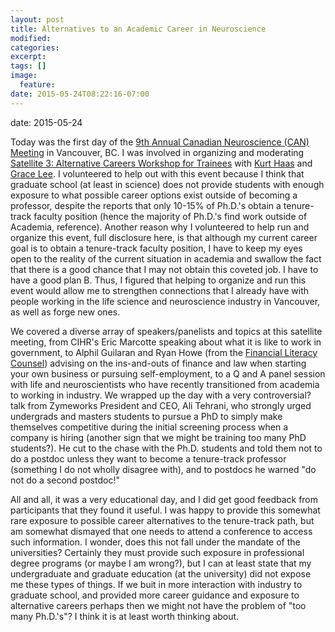 ```yaml
---
layout: post
title: Alternatives to an Academic Career in Neuroscience
modified:
categories: 
excerpt:
tags: []
image:
  feature:
date: 2015-05-24T08:22:16-07:00
---
```


date: 2015-05-24


<p>Today was the first day of the <a href="http://can-acn.org/meeting2015">9th Annual 
Canadian Neuroscience (CAN) Meeting</a> in Vancouver, BC. I was involved in organizing and 
moderating <a href="docs/CAN2015-careers_satellite.pdf">Satellite 3: Alternative Careers 
Workshop for Trainees</a> with <a href="http://www.haaslab.com/">Kurt Haas</a> and 
<a href="http://www.drgracelee.ca/">Grace Lee</a>. I volunteered to help out with this 
event because I think that graduate school (at least in science) does not provide students
with enough exposure to what possible career options exist outside of becoming a professor,
despite the reports that only 10-15% of Ph.D.'s obtain a tenure-track faculty position 
(hence the majority of Ph.D.'s find work outside of Academia, reference). Another reason 
why I volunteered to help run and organize this event, full disclosure here, is that 
although my current career goal is to obtain a tenure-track faculty position, I have to 
keep my eyes open to the reality of the current situation in academia and swallow the 
fact that there is a good chance that I may not obtain this coveted job. I have to 
have a good plan B. Thus, I figured that helping to organize and run this event would
allow me to strengthen connections that I already have with people working in the life
science and neuroscience industry in Vancouver, as well as forge new ones.

<p>We covered a diverse array of speakers/panelists and topics at this satellite meeting, 
from CIHR's Eric Marcotte speaking about what it is like to work in government, to Alphil 
Guilaran and Ryan Howe (from the 
<a href="http://www.flci.ca/">Financial Literacy Counsel</a>) advising on the ins-and-outs
of finance and law when starting your own business or pursuing self-employment, to a Q and 
A panel session with life and neuroscientists who have recently transitioned from academia
to working in industry. We wrapped up the day with a very controversial? talk from 
Zymeworks President and CEO, Ali Tehrani, who strongly urged undergrads and masters 
students to pursue a PhD to simply make themselves competitive during the initial 
screening process when a company is hiring (another sign that we might be training 
too many PhD students?). He cut to the chase with the Ph.D. students and told them not to 
do a postdoc unless they want to become a tenure-track professor (something I do not 
wholly disagree with), and to postdocs he warned "do not do a second postdoc!" 

<p>All and all, it was a very educational day, and I did get good feedback from participants
that they found it useful. I was happy to provide this somewhat rare exposure to 
possible career alternatives to the tenure-track path, but am somewhat dismayed that one
needs to attend a conference to access such information. I wonder, does this not fall 
under the mandate of the universities? Certainly they must provide such exposure in 
professional degree programs (or maybe I am wrong?), but I can at least state that my 
undergraduate and graduate education (at the university) did not expose me these types of 
things. If we buit in more interaction with industry to graduate school, and provided more
career guidance and exposure to alternative careers perhaps then we might not have the 
problem of "too many Ph.D.'s"? I think it is at least worth thinking about.